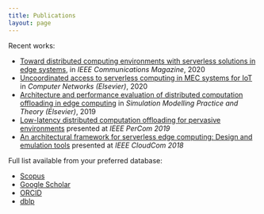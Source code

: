 ```yaml
---
title: Publications
layout: page
---
```


Recent works:

- [Toward distributed computing environments with serverless solutions in edge systems](serverless-etsi.md), in _IEEE Communications Magazine_, 2020
- [Uncoordinated access to serverless computing in MEC systems for IoT](uncoord.md) in _Computer Networks (Elsevier)_, 2020
- [Architecture and performance evaluation of distributed computation offloading in edge computing](simpat.md) in _Simulation Modelling Practice and Theory (Elsevier)_, 2019
- [Low-latency distributed computation offloading for pervasive environments](percom2019.md) presented at _IEEE PerCom 2019_
- [An architectural framework for serverless edge computing: Design and emulation tools](cloudcom2018.md) presented at _IEEE CloudCom 2018_

Full list available from your preferred database:

- [Scopus](https://www.scopus.com/authid/detail.uri?authorId=22033885800)
- [Google Scholar](https://scholar.google.it/citations?user=sTVmHWUAAAAJ)
- [ORCID](https://orcid.org/0000-0003-4503-4223)
- [dblp](https://dblp.org/pers/hd/c/Cicconetti:Claudio)
